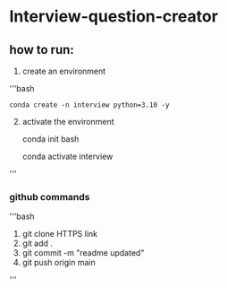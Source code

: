 # Interview-question-creator

## how to run:

1. create an environment

'''bash

    conda create -n interview python=3.10 -y



2. activate the environment


    conda init bash

    conda activate interview

'''

### github commands


'''bash

1. git clone HTTPS link
2. git add .
3. git commit -m "readme updated"
4. git push origin main

'''
